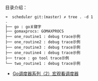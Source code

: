 
目录介绍：

```
➜  scheduler git:(master) ✗ tree . -d 1
.
├── go : go关键字
├── gomaxprocs: GOMAXPROCS
├── one_routine1 : debug trace示例
├── one_routine2 : debug trace示例
├── one_routine3 : debug trace示例
├── one_routine4 : debug trace示例
├── trace : go tool trace示例
└── two_routine1 : debug trace示例
```


- [Go调度器系列（2）宏观看调度器](https://github.com/Shitaibin/shitaibin.github.io/blob/hexo_resource/source/_posts/golang-scheduler-2-macro-view.md)